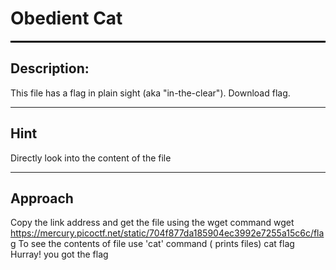 # **Obedient Cat**
<hr style="border: 1px solid black;"/>

## **Description:**
This file has a flag in plain sight (aka "in-the-clear"). Download flag.
***
## **Hint**
Directly look into the content of the file
***
## **Approach**
Copy the link address and get the file using the wget command 
wget https://mercury.picoctf.net/static/704f877da185904ec3992e7255a15c6c/flag
To see the contents of file use 'cat' command ( prints files) 
cat flag
Hurray! you got the flag
